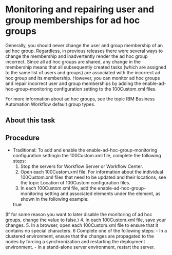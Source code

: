# Monitoring and repairing user and group memberships for ad hoc groups

Generally, you should never change the user and group membership of an ad hoc group.
Regardless, in previous releases there were several ways to change the membership and inadvertently
render the ad hoc group incorrect. Since all ad hoc groups are shared, any change in the membership
means that all subsequently created tasks (which are assigned to the same list of users and groups)
are associated with the incorrect ad hoc group and its membership. However, you can monitor ad hoc
groups and repair incorrect user and group memberships by adding the
enable-ad-hoc-group-monitoring configuration setting to the
100Custom.xml files.

For
more information about ad hoc groups, see the topic IBM Business Automation Workflow default group types.

## About this task

## Procedure

- Traditional: To add and enable the enable-ad-hoc-group-monitoring configuration settingin the 100Custom.xml file, complete the following steps:
    1. Stop the servers for Workflow Server or Workflow Center.
    2. Open each 100Custom.xml file. For information about the individual
100Custom.xml files that need to be updated and their locations, see the topic
Location of 100Custom configuration files.
    3. In each 100Custom.xml file, add the
enable-ad-hoc-group-monitoring setting and associated elements under the
<properties> element, as shown in the following
example:<server>
   <portal>
      <enable-ad-hoc-group-monitoring merge="replace">true</enable-ad-hoc-group-monitoring>
   </portal>
</server>(If for some reason you want to later disable the monitoring of ad hoc
groups, change the value to false.)
    4. In each 100Custom.xml file, save your changes.
    5. In a browser, open each 100Custom.xml file to ensure that it contains no
special characters.
    6 Complete one of the following steps:
        - In a clustered environment, ensure that the changes are propagated to the nodes by forcing a
synchronization and restarting the deployment environment.
        - In a stand-alone server environment, restart the server.